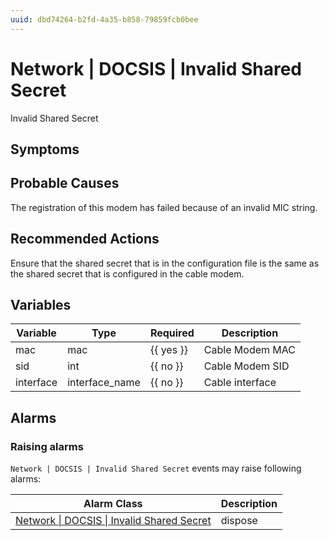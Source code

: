 ```yaml
---
uuid: dbd74264-b2fd-4a35-b858-79859fcb0bee
---
```

# Network | DOCSIS | Invalid Shared Secret

Invalid Shared Secret

## Symptoms

## Probable Causes

The registration of this modem has failed because of an invalid MIC string.

## Recommended Actions

Ensure that the shared secret that is in the configuration file is the same as the shared secret that is configured in the cable modem.

## Variables

Variable | Type | Required | Description
--- | --- | --- | ---
mac | mac | {{ yes }} | Cable Modem MAC
sid | int | {{ no }} | Cable Modem SID
interface | interface_name | {{ no }} | Cable interface

## Alarms

### Raising alarms

`Network | DOCSIS | Invalid Shared Secret` events may raise following alarms:

Alarm Class | Description
--- | ---
[Network \| DOCSIS \| Invalid Shared Secret](../../../alarm-classes/network/docsis/invalid-shared-secret.md) | dispose
